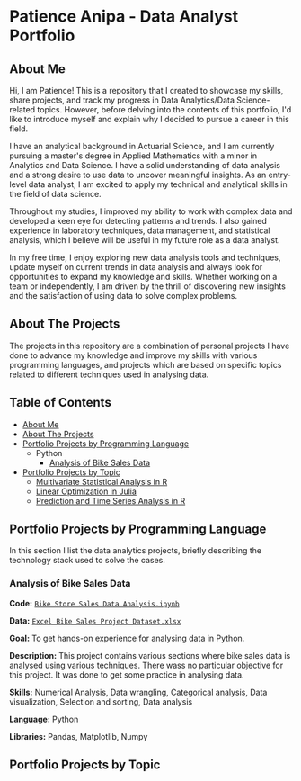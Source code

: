 # Patience Anipa - Data Analyst Portfolio


## About Me

Hi, I am Patience! This is a repository that I created to showcase my skills, share projects, and track my progress in Data Analytics/Data Science-related topics.
However, before delving into the contents of this portfolio, I'd like to introduce myself and explain why I decided to pursue a career in this field.

I have an analytical background in Actuarial Science, and I am currently pursuing a master's degree in Applied Mathematics with a minor in Analytics and Data Science. I have a solid understanding of data analysis and a strong desire to use data to uncover meaningful insights. As an entry-level data analyst, I am excited to apply my technical and analytical skills in the field of data science.

Throughout my studies, I improved my ability to work with complex data and developed a keen eye for detecting patterns and trends. I also gained experience in laboratory techniques, data management, and statistical analysis, which I believe will be useful in my future role as a data analyst.

In my free time, I enjoy exploring new data analysis tools and techniques, update myself on current trends in data analysis and always look for opportunities to expand my knowledge and skills. Whether working on a team or independently, I am driven by the thrill of discovering new insights and the satisfaction of using data to solve complex problems. 


## About The Projects

The projects in this repository are a combination of personal projects I have done to advance my knowledge and improve my skills with various programming languages, and projects which are based on specific topics related to different techniques used in analysing data.

## Table of Contents
- [About Me](https://github.com/PatienceAdzo/AdzoTheAnalyst/tree/main#about-me)
- [About The Projects](https://github.com/PatienceAdzo/AdzoTheAnalyst/tree/main#about-the-projects)
- [Portfolio Projects by Programming Language](https://github.com/PatienceAdzo/AdzoTheAnalyst/blob/main/README.md#portfolio-projects-by-programming-language)
  - Python
    - [Analysis of Bike Sales Data]()
- [Portfolio Projects by Topic](https://github.com/PatienceAdzo/AdzoTheAnalyst/blob/main/README.md#portfolio-projects-by-topic)
  - [Multivariate Statistical Analysis in R]()
  - [Linear Optimization in Julia]()
  - [Prediction and Time Series Analysis in R]()

## Portfolio Projects by Programming Language

In this section I list the data analytics projects, briefly describing the technology stack used to solve the cases.

### Analysis of Bike Sales Data
**Code:** [`Bike Store Sales Data Analysis.ipynb`](https://github.com/PatienceAdzo/AdzoTheAnalyst/blob/main/Bike%20Store%20Sales%20Data%20Analysis.ipynb)

**Data:** [`Excel Bike Sales Project Dataset.xlsx`](https://github.com/PatienceAdzo/AdzoTheAnalyst/blob/main/README.md)

**Goal:** To get hands-on experience for analysing data in Python.

**Description:** This project contains various sections where bike sales data is analysed using various techniques. There wass no particular objective for this project. It was done to get some practice in analysing data.

**Skills:** Numerical Analysis, Data wrangling, Categorical analysis, Data visualization, Selection and sorting, Data analysis

**Language:** Python

**Libraries:** Pandas, Matplotlib, Numpy


## Portfolio Projects by Topic




